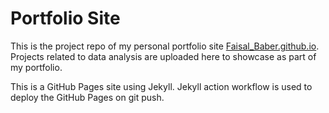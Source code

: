 # Portfolio Site
This is the project repo of my personal portfolio site [Faisal_Baber.github.io](https://Faisal_Baber.github.io/). Projects related to data analysis are uploaded here to showcase as part of my portfolio. 

This is a GitHub Pages site using Jekyll. Jekyll action workflow is used to deploy the GitHub Pages on git push. 
